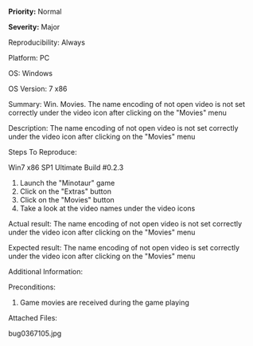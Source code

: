 **Priority:** Normal

**Severity:** Major

Reproducibility: Always

Platform: PC

OS: Windows

OS Version: 7 x86

Summary: Win. Movies. The name encoding of not open video is not set correctly under the video icon after clicking on the "Movies" menu

Description: The name encoding of not open video is not set correctly under the video icon after clicking on the "Movies" menu

Steps To Reproduce:

Win7 x86 SP1 Ultimate
Build #0.2.3

1. Launch the "Minotaur" game
2. Click on the "Extras" button
3. Click on the "Movies" button
4. Take a look at the video names under the video icons

Actual result: The name encoding of not open video is not set correctly under the video icon after clicking on the "Movies" menu

Expected result: The name encoding of not open video is set correctly under the video icon after clicking on the "Movies" menu

Additional Information:

Preconditions:
1. Game movies are received during the game playing

Attached Files:

bug0367105.jpg
